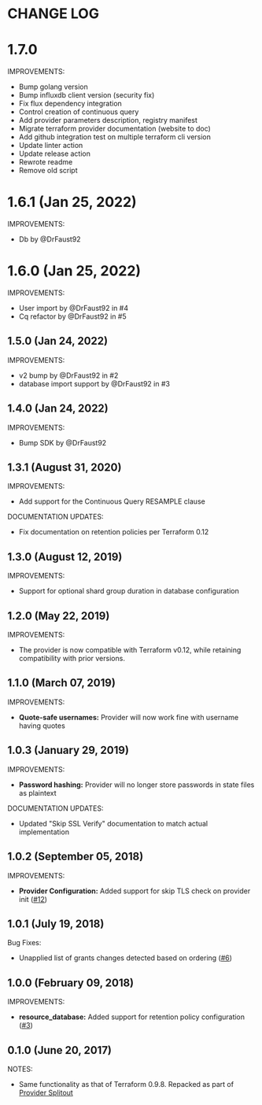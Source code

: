 # CHANGE LOG

# 1.7.0

IMPROVEMENTS:

* Bump golang version
* Bump influxdb client version (security fix)
* Fix flux dependency integration
* Control creation of continuous query
* Add provider parameters description, registry manifest
* Migrate terraform provider documentation (website to doc)
* Add github integration test on multiple terraform cli version
* Update linter action
* Update release action
* Rewrote readme
* Remove old script


# 1.6.1 (Jan 25, 2022)

IMPROVEMENTS:

* Db by @DrFaust92

# 1.6.0 (Jan 25, 2022)

IMPROVEMENTS:

* User import by @DrFaust92 in #4
* Cq refactor by @DrFaust92 in #5

## 1.5.0 (Jan 24, 2022)

IMPROVEMENTS:

* v2 bump by @DrFaust92 in #2
* database import support by @DrFaust92 in #3

## 1.4.0 (Jan 24, 2022)

IMPROVEMENTS:

* Bump SDK by @DrFaust92

## 1.3.1 (August 31, 2020)

IMPROVEMENTS:

* Add support for the Continuous Query RESAMPLE clause

DOCUMENTATION UPDATES:

* Fix documentation on retention policies per Terraform 0.12

## 1.3.0 (August 12, 2019)

IMPROVEMENTS:

* Support for optional shard group duration in database configuration

## 1.2.0 (May 22, 2019)

IMPROVEMENTS:

* The provider is now compatible with Terraform v0.12, while retaining compatibility with prior versions.

## 1.1.0 (March 07, 2019)

IMPROVEMENTS:

* **Quote-safe usernames:** Provider will now work fine with username having quotes

## 1.0.3 (January 29, 2019)

IMPROVEMENTS:

* **Password hashing:** Provider will no longer store passwords in state files as plaintext

DOCUMENTATION UPDATES:

* Updated "Skip SSL Verify" documentation to match actual implementation

## 1.0.2 (September 05, 2018)

IMPROVEMENTS:

* **Provider Configuration:** Added support for skip TLS check on provider init ([#12](https://github.com/terraform-providers/terraform-provider-influxdb/issues/11))

## 1.0.1 (July 19, 2018)

Bug Fixes:

* Unapplied list of grants changes detected based on ordering ([#6](https://github.com/terraform-providers/terraform-provider-influxdb/issues/6))

## 1.0.0 (February 09, 2018)

IMPROVEMENTS:

* **resource_database:** Added support for retention policy configuration ([#3](https://github.com/terraform-providers/terraform-provider-influxdb/issues/3))

## 0.1.0 (June 20, 2017)

NOTES:

* Same functionality as that of Terraform 0.9.8. Repacked as part of [Provider Splitout](https://www.hashicorp.com/blog/upcoming-provider-changes-in-terraform-0-10/)
